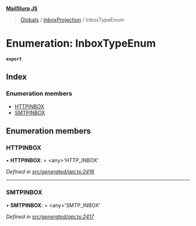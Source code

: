 **[MailSlurp JS](../README.md)**

> [Globals](../README.md) / [InboxProjection](../modules/inboxprojection.md) / InboxTypeEnum

# Enumeration: InboxTypeEnum

**`export`** 

## Index

### Enumeration members

* [HTTPINBOX](inboxprojection.inboxtypeenum.md#httpinbox)
* [SMTPINBOX](inboxprojection.inboxtypeenum.md#smtpinbox)

## Enumeration members

### HTTPINBOX

•  **HTTPINBOX**:  = \<any>'HTTP\_INBOX'

*Defined in [src/generated/api.ts:2416](https://github.com/mailslurp/mailslurp-client/blob/24bff2e/src/generated/api.ts#L2416)*

___

### SMTPINBOX

•  **SMTPINBOX**:  = \<any>'SMTP\_INBOX'

*Defined in [src/generated/api.ts:2417](https://github.com/mailslurp/mailslurp-client/blob/24bff2e/src/generated/api.ts#L2417)*
